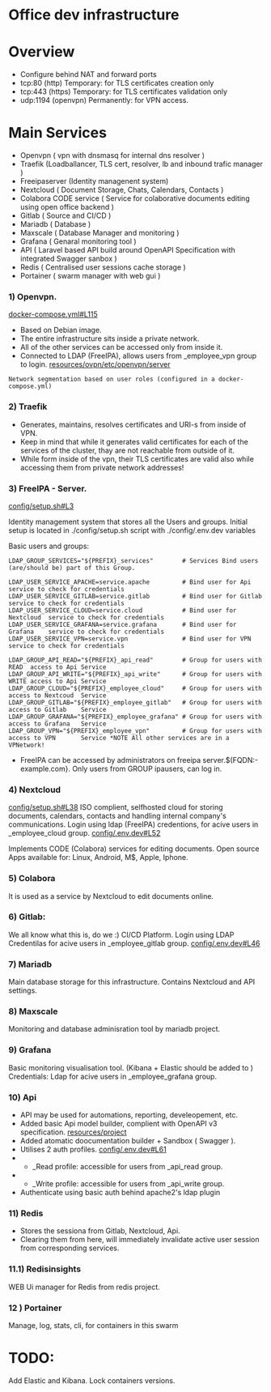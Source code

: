# Office dev infrastructure

# Overview

- Configure behind NAT and forward ports
- tcp:80   (http)    Temporary:   for TLS certificates creation   only
- tcp:443  (https)   Temporary:   for TLS certificates validation only
- udp:1194 (openvpn) Permanently: for VPN access.

# Main Services

- Openvpn ( vpn with dnsmasq for internal dns resolver )
- Traefik (Loadballancer, TLS cert, resolver, lb and inbound trafic manager )
- Freeipaserver (Identity managenent system)
- Nextcloud ( Document Storage, Chats, Calendars, Contacts )
- Colabora CODE service ( Service for colaborative documents editing using open office backend ) 
- Gitlab ( Source and CI/CD )
- Mariadb ( Database )
- Maxscale ( Database Manager and monitoring )
- Grafana ( Genaral monitoring tool ) 
- API ( Laravel based API build around OpenAPI Specification with integrated Swagger sanbox ) 
- Redis ( Centralised user sessions cache storage )
- Portainer ( swarm manager with web gui )

### 1) Openvpn.
[docker-compose.yml#L115](docker-compose.yml#L115)
- Based on Debian image.
- The entire infrastructure sits inside a private network.
- All of the other services can be accessed only from inside it.
- Connected to LDAP (FreeIPA), allows users from _employee_vpn group to login. [resources/ovpn/etc/openvpn/server](resources/ovpn/etc/openvpn/server)

```
Network segmentation based on user roles (configured in a docker-compose.yml)
```

### 2) Traefik

- Generates, maintains, resolves certificates and URI-s from inside of VPN.
- Keep in mind that while it generates valid certificates for each of the services of the cluster, thay are not reachable from outside of it.
- While form inside of the vpn, their TLS certificates are valid also while accessing them from private network addresses!

### 3) FreeIPA - Server.

[config/setup.sh#L3](config/setup.sh#L3)

Identity management system that stores all the Users and groups.
Initial setup is located in ./config/setup.sh script with ./config/.env.dev variables

Basic users and groups:

```
LDAP_GROUP_SERVICES="${PREFIX}_services"        # Services Bind users (are/should be) part of this Group.

LDAP_USER_SERVICE_APACHE=service.apache         # Bind user for Api        service to check for credentials 
LDAP_USER_SERVICE_GITLAB=service.gitlab         # Bind user for Gitlab     service to check for credentials 
LDAP_USER_SERVICE_CLOUD=service.cloud           # Bind user for Nextcloud  service to check for credentials 
LDAP_USER_SERVICE_GRAFANA=service.grafana       # Bind user for Grafana    service to check for credentials 
LDAP_USER_SERVICE_VPN=service.vpn               # Bind user for VPN        service to check for credentials 

LDAP_GROUP_API_READ="${PREFIX}_api_read"        # Group for users with READ  access to Api Service
LDAP_GROUP_API_WRITE="${PREFIX}_api_write"      # Group for users with WRITE access to Api Service
LDAP_GROUP_CLOUD="${PREFIX}_employee_cloud"     # Group for users with access to Nextcoud  Service
LDAP_GROUP_GITLAB="${PREFIX}_employee_gitlab"   # Group for users with access to Gitlab    Service
LDAP_GROUP_GRAFANA="${PREFIX}_employee_grafana" # Group for users with access to Grafana   Service
LDAP_GROUP_VPN="${PREFIX}_employee_vpn"         # Group for users with access to VPN       Service *NOTE All other services are in a VPNetwork! 

```
- FreeIPA can be accessed by administrators on freeipa server.$(FQDN:-example.com}. Only users from GROUP ipausers, can log in.

### 4) Nextcloud
 [config/setup.sh#L38](config/setup.sh#L38)
  ISO complient, selfhosted cloud for storing documents, calendars, contacts and handling internal company's communications.
  Login using ldap (FreeIPA) credentions, for acive users in _employee_cloud group. [config/.env.dev#L52](config/.env.dev#L52)

  Implements CODE (Colabora) services for editing documents.
  Open source Apps available for: Linux, Android, M$, Apple, Iphone.
  
### 5) Colabora
  It is used as a service by Nextcloud to edit documents online.
  
### 6) Gitlab:
   We all know what this is, do we :)
   CI/CD Platform. 
   Login using LDAP Credentilas for acive users in _employee_gitlab group. [config/.env.dev#L46](config/.env.dev#L46)
   
### 7) Mariadb
   Main database storage for this infrastructure.
   Contains Nextcloud and API settings.
   
### 8) Maxscale
   Monitoring and database adminisration tool by mariadb project.
  
### 9) Grafana
   Basic monitoring visualisation tool.
   (Kibana + Elastic should be added to )
   Credentials: Ldap for acive users in _employee_grafana group.

### 10) Api
  - API may be used for automations, reporting, develeopement, etc.
  - Added basic Api model builder, complient with OpenAPI v3 specification. [resources/project](resources/project)
  - Added atomatic doocumentation builder + Sandbox ( Swagger ).
  - Utilises 2 auth profiles. [config/.env.dev#L61](config/.env.dev#L61)
  - + _Read  profile: accessible for users from _api_read group. 
  - + _Write profile: accessible for users from _api_write group.
  - Authenticate using basic auth behind apache2's ldap plugin

### 11) Redis
  - Stores the sessiona from Gitlab, Nextcloud, Api.
  - Clearing them from here, will immediately invalidate active user session from corresponding services.
  
### 11.1) Redisinsights
  WEB Ui manager for Redis from redis  project.
 
### 12 ) Portainer
  Manage, log, stats, cli, for containers in this swarm
  
#  TODO:
 Add Elastic and Kibana.
 Lock containers versions.
